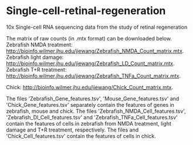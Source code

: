 # Single-cell-retinal-regeneration
10x Single-cell RNA sequencing data from the study of retinal regeneration

The matrix of raw counts (in .mtx format) can be downloaded below.
Zebrafish NMDA treatment: http://bioinfo.wilmer.jhu.edu/jiewang/Zebrafish_NMDA_Count_matrix.mtx.
Zebrafish light damage: http://bioinfo.wilmer.jhu.edu/jiewang/Zebrafish_LD_Count_matrix.mtx.
Zebrafish T+R treatment: http://bioinfo.wilmer.jhu.edu/jiewang/Zebrafish_TNFa_Count_matrix.mtx.

Chick: http://bioinfo.wilmer.jhu.edu/jiewang/Chick_Count_matrix.mtx.

The files 'Zebrafish_Gene_features.tsv', 'Mouse_Gene_features.tsv' and 'Chick_Gene_features.tsv' separately contain the features of genes in zebrafish, mouse and chick. 
The files 'Zebrafish_NMDA_Cell_features.tsv', 'Zebrafish_Dl_Cell_features.tsv' and 'Zebrafish_TNFa_Cell_features.tsv' contain the features of cells in zebrafish from NMDA treatment, light damage and T+R treatment, respectively. 
The files and 'Chick_Cell_features.tsv' contain the features of cells in chick. 
